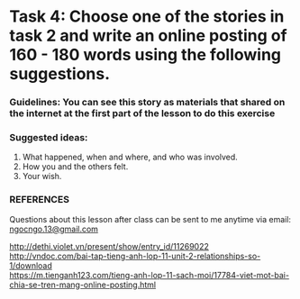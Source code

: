 # Task 4: Choose one of the stories in task 2 and write an online posting of 160 - 180 words using the following suggestions.

### Guidelines: You can see this story as materials that shared on the internet at the first part of the lesson to do this exercise

### Suggested ideas:
1. What happened, when and where, and who was involved.
2. How you and the others felt. 
3. Your wish. 


### REFERENCES

Questions about this lesson after class can be sent to me anytime via email: ngocngo.13@gmail.com

http://dethi.violet.vn/present/show/entry_id/11269022  
http://vndoc.com/bai-tap-tieng-anh-lop-11-unit-2-relationships-so-1/download  
https://m.tienganh123.com/tieng-anh-lop-11-sach-moi/17784-viet-mot-bai-chia-se-tren-mang-online-posting.html
